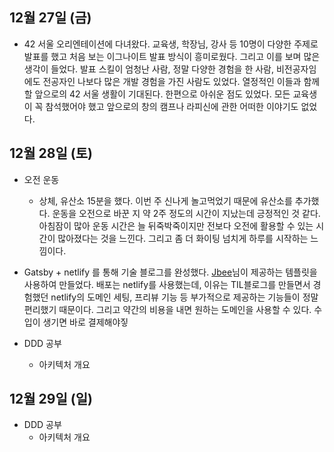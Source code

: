 ## 12월 27일 (금)
- 42 서울 오리엔테이션에 다녀왔다. 교육생, 학장님, 강사 등 10명이 다양한 주제로 발표를 했고 처음 보는 이그나이트 발표 방식이 흥미로웠다. 그리고 이를 보며 많은 생각이 들었다. 발표 스킬이 엄청난 사람, 정말 다양한 경험을 한 사람, 비전공자임에도 전공자인 나보다 많은 개발 경험을 가진 사람도 있었다. 열정적인 이들과 함께할 앞으로의 42 서울 생활이 기대된다. 한편으로 아쉬운 점도 있었다. 모든 교육생이 꼭 참석했어야 했고 앞으로의 창의 캠프나 라피신에 관한 어떠한 이야기도 없었다.

## 12월 28일 (토)
- 오전 운동
  - 상체, 유산소 15분을 했다. 이번 주 신나게 놀고먹었기 때문에 유산소를 추가했다. 운동을 오전으로 바꾼 지 약 2주 정도의 시간이 지났는데 긍정적인 것 같다. 아침잠이 많아 운동 시간은 늘 뒤죽박죽이지만 전보다 오전에 활용할 수 있는 시간이 많아졌다는 것을 느낀다. 그리고 좀 더 화이팅 넘치게 하루를 시작하는 느낌이다.

- Gatsby + netlify 를 통해 기술 블로그를 완성했다. [Jbee](https://github.com/JaeYeopHan/gatsby-starter-bee)님이 제공하는 템플릿을 사용하여 만들었다. 배포는 netlify를 사용했는데, 이유는 TIL블로그를 만들면서 경험했던 netlify의 도메인 세팅, 프리뷰 기능 등 부가적으로 제공하는 기능들이 정말 편리했기 때문이다. 그리고 약간의 비용을 내면 원하는 도메인을 사용할 수 있다. 수입이 생기면 바로 결제해야짛

- DDD 공부
  - 아키텍처 개요

## 12월 29일 (일)
- DDD 공부
  - 아키텍처 개요